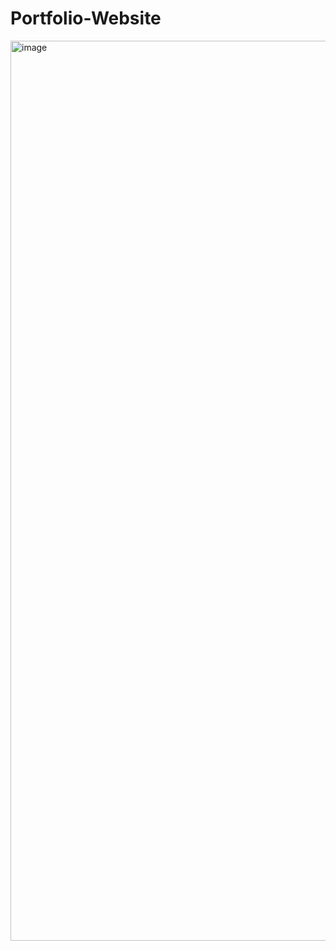 # Portfolio-Website

<img width="1440" alt="image" src="https://github.com/kritibagga/Portfolio-Website/assets/72100314/7337f4cc-a0e9-416d-acaf-6315ca541809">
